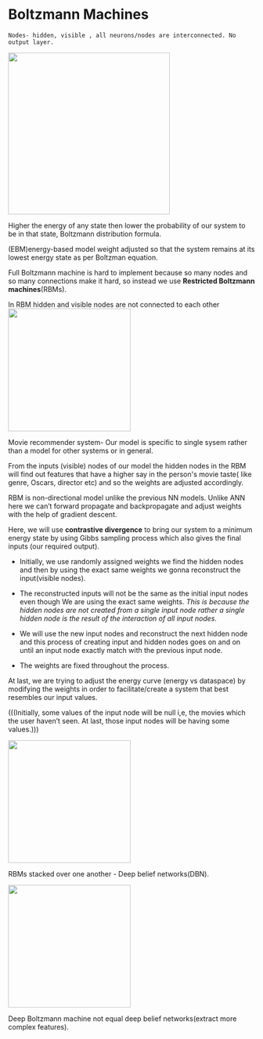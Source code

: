 # Boltzmann Machines

    Nodes- hidden, visible , all neurons/nodes are interconnected. No output layer.
<img align="Center" height="330px"  src="https://user-images.githubusercontent.com/85345738/138544834-f4995292-4551-400f-8be1-adf0408a8f91.png" />

Higher the energy of any state then lower the probability of our system to be in that state, Boltzmann distribution formula.

(EBM)energy-based model weight adjusted so that the system remains at its lowest energy state as per Boltzman equation. 

Full Boltzmann machine is hard to implement because so many nodes and so many connections make it hard, so instead we use **Restricted Boltzmann machines**(RBMs).

In RBM hidden and visible nodes are not connected to each other
<img align="Center" height="250px"  src="https://user-images.githubusercontent.com/85345738/138545055-cfc0615c-158c-45e7-a048-fe1e235f9544.png" />

Movie recommender system- Our model is specific to single sysem rather than a model for other systems or in general. 

From the inputs (visible) nodes of our model the hidden nodes in the RBM will find out features that have a higher say in the person's movie taste( like genre, Oscars, director etc) and so the weights are adjusted accordingly.

RBM is non-directional model unlike the previous NN models. Unlike ANN here we can’t forward propagate and backpropagate and adjust weights with the help of gradient descent.

Here, we will use **contrastive divergence** to bring our system to a minimum energy state by using Gibbs sampling process which also gives the final inputs (our required output).

* Initially, we use randomly assigned weights we find the hidden nodes and then by using the exact same weights we gonna reconstruct the input(visible nodes).

* The reconstructed inputs will not be the same as the initial input nodes even though We are using the exact same weights.  *This is because the hidden nodes are not created from a single input node rather a single hidden node is the result of the interaction of all input nodes.* 

* We will use the new input nodes and reconstruct the next hidden node and this process of creating input and hidden nodes goes on and on until an input node exactly match with the previous input node. 

* The weights are fixed throughout the process. 

At last, we are trying to adjust the energy curve (energy vs dataspace) by modifying the weights in order to facilitate/create a system that best resembles our input values.

(((Initially, some values of the input node will be null i,e, the movies which the user haven’t seen. At last, those input nodes will be having some values.)))

<img align="Center" height="250px"  src="https://user-images.githubusercontent.com/85345738/138544385-c8faad0a-7010-4a83-ad22-e65fdbe575d1.png" />

RBMs stacked over one another - Deep belief networks(DBN).

<img align="Center" height="250px"  src="https://user-images.githubusercontent.com/85345738/138544379-c0ad2da0-6072-40b2-9a72-7c1dee5f28cc.png" />

Deep Boltzmann machine not equal deep belief networks(extract more complex features).
